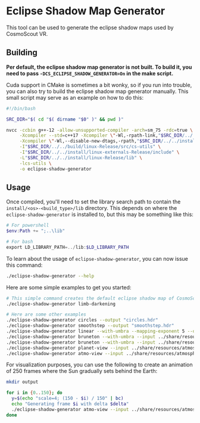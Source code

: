 <!--
SPDX-FileCopyrightText: German Aerospace Center (DLR) <cosmoscout@dlr.de>
SPDX-License-Identifier: CC-BY-4.0
 -->

# Eclipse Shadow Map Generator

This tool can be used to generate the eclipse shadow maps used by CosmoScout VR.

## Building

**Per default, the eclipse shadow map generator is not built.
To build it, you need to pass `-DCS_ECLIPSE_SHADOW_GENERATOR=On` in the make script.**

Cuda support in CMake is sometimes a bit wonky, so if you run into trouble, you can also try to build the eclipse shadow map generator manually.
This small script may serve as an example on how to do this:

```bash
#!/bin/bash

SRC_DIR="$( cd "$( dirname "$0" )" && pwd )"

nvcc -ccbin g++-12 -allow-unsupported-compiler -arch=sm_75 -rdc=true \
     -Xcompiler --std=c++17 -Xcompiler \"-Wl,-rpath-link,"$SRC_DIR/../../install/linux-Release/lib"\" \
     -Xcompiler \"-Wl,--disable-new-dtags,-rpath,"$SRC_DIR/../../install/linux-Release/lib"\" "$SRC_DIR"/*.cu \
     -I"$SRC_DIR/../../build/linux-Release/src/cs-utils" \
     -I"$SRC_DIR/../../install/linux-externals-Release/include" \
     -L"$SRC_DIR/../../install/linux-Release/lib" \
     -lcs-utils \
     -o eclipse-shadow-generator
```

## Usage

Once compiled, you'll need to set the library search path to contain the `install/<os>-<build_type>/lib` directory.
This depends on where the `eclipse-shadow-generator` is installed to, but this may be something like this:

```powershell
# For powershell
$env:Path += ";..\lib"

# For bash
export LD_LIBRARY_PATH=../lib:$LD_LIBRARY_PATH
```

To learn about the usage of `eclipse-shadow-generator`, you can now issue this command:

```bash
./eclipse-shadow-generator --help
```

Here are some simple examples to get you started:

```bash
# This simple command creates the default eclipse shadow map of CosmoScout VR
./eclipse-shadow-generator limb-darkening

# Here are some other examples
./eclipse-shadow-generator circles --output "circles.hdr"
./eclipse-shadow-generator smoothstep --output "smoothstep.hdr"
./eclipse-shadow-generator linear --with-umbra --mapping-exponent 5 --output "linear_with_umbra.hdr"
./eclipse-shadow-generator bruneton --with-umbra --input ../share/resources/atmosphere-data/earth/ --radius-occ 6370900 --radius-atmo 6451000 --sun-occ-dist 149600000000 --output "with_atmosphere_earth.hdr"
./eclipse-shadow-generator bruneton --with-umbra --input ../share/resources/atmosphere-data/mars/ --radius-occ 3389500 --radius-atmo 3469500 --sun-occ-dist 227900000000 --output "with_atmosphere_mars.hdr"
./eclipse-shadow-generator planet-view --input ../share/resources/atmosphere-data/earth/ --exposure 0.00005 --x 0.5 --y 0.5 --fov 1 --size 1024
./eclipse-shadow-generator atmo-view --input ../share/resources/atmosphere-data/earth/ --with-umbra --exposure 0.00005 --x 0.2 --y 0.3 --size 1024
```

For visualization purposes, you can use the following to create an animation of 250 frames where the Sun gradually sets behind the Earth:

```bash
mkdir output

for i in {0..150}; do
  y=$(echo "scale=4; (150 - $i) / 150" | bc)
  echo "Generating frame $i with delta $delta"
  ./eclipse-shadow-generator atmo-view --input ../share/resources/atmosphere-data/earth/ --output "output/shadow_$i.hdr" --exposure 0.00005 --x 0.3 --y $y --with-umbra --size 1024
done

```
